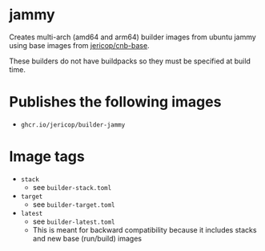 # jammy

Creates multi-arch (amd64 and arm64) builder images from ubuntu jammy using base images from [jericop/cnb-base](https://github.com/jericop/cnb-base).

These builders do not have buildpacks so they must be specified at build time.

# Publishes the following images

* `ghcr.io/jericop/builder-jammy`


# Image tags

* `stack`
  * see `builder-stack.toml`
* `target`
  * see `builder-target.toml`
* `latest`
  * see `builder-latest.toml`
  * This is meant for backward compatibility because it includes stacks and new base (run/build) images
